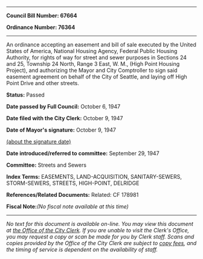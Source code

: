 

********

**Council Bill Number: 67664**
   
**Ordinance Number: 76364**
********

 An ordinance accepting an easement and bill of sale executed by the United States of America, National Housing Agency, Federal Public Housing Authority, for rights of way for street and sewer purposes in Sections 24 and 25, Township 24 North, Range 3 East, W. M., (High Point Housing Project), and authorizing the Mayor and City Comptroller to sign said easement agreement on behalf of the City of Seattle, and laying off High Point Drive and other streets.

**Status:** Passed
   
**Date passed by Full Council:** October 6, 1947
   
**Date filed with the City Clerk:** October 9, 1947
   
**Date of Mayor's signature:** October 9, 1947
   
[(about the signature date)](/~public/approvaldate.htm)
   
   
   
**Date introduced/referred to committee:** September 29, 1947
   
**Committee:** Streets and Sewers
   
   
**Index Terms:** EASEMENTS, LAND-ACQUISITION, SANITARY-SEWERS, STORM-SEWERS, STREETS, HIGH-POINT, DELRIDGE

**References/Related Documents:** Related: CF 178981

**Fiscal Note:**_(No fiscal note available at this time)_
********

_No text for this document is available on-line. You may view this document at [the Office of the City Clerk](http://www.seattle.gov/leg/clerk/contactUs.htm). If you are unable to visit the Clerk's Office, you may request a copy or scan be made for you by Clerk staff. Scans and copies provided by the Office of the City Clerk are subject to [copy fees](http://clerk.seattle.gov/~public/clerkfees.htm), and the timing of service is dependent on the availability of staff._

